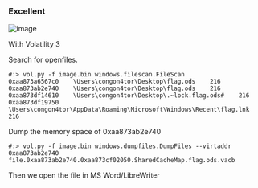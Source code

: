 ### Excellent

![image](https://user-images.githubusercontent.com/4244357/133921673-2b201947-997f-41c0-8d87-d9c7c2f582f7.png)

With Volatility 3 

Search for openfiles.

```
#:> vol.py -f image.bin windows.filescan.FileScan
0xaa873a6567c0    \Users\congon4tor\Desktop\flag.ods    216
0xaa873ab2e740    \Users\congon4tor\Desktop\flag.ods    216
0xaa873df14610    \Users\congon4tor\Desktop\.~lock.flag.ods#    216
0xaa873df19750    \Users\congon4tor\AppData\Roaming\Microsoft\Windows\Recent\flag.lnk    216
```
Dump the memory space of 0xaa873ab2e740

```
#:> vol.py -f image.bin windows.dumpfiles.DumpFiles --virtaddr 0xaa873ab2e740
file.0xaa873ab2e740.0xaa873cf02050.SharedCacheMap.flag.ods.vacb
```
Then we open the file in MS Word/LibreWriter
